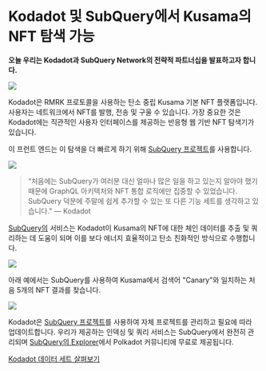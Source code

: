 # Kodadot 및 SubQuery에서 Kusama의 NFT 탐색 가능

**오늘 우리는 Kodadot과 SubQuery Network의 전략적 파트너십을 발표하고자 합니다.**

![](https://miro.medium.com/max/1400/1*Y4kdG9uEoxrySzb19QKxPg.gif)

Kodadot은 RMRK 프로토콜을 사용하는 탄소 중립 Kusama 기본 NFT 플랫폼입니다. 사용자는 네트워크에서 NFT를 발행, 전송 및 구울 수 있습니다. 가장 중요한 것은 Kodadot에는 직관적인 사용자 인터페이스를 제공하는 반응형 웹 기반 NFT 탐색기가 있습니다.

이 프런트 엔드는 이 탐색을 더 빠르게 하기 위해 [SubQuery 프로젝트](https://explorer.subquery.network/subquery/vikiival/magick)를 사용합니다.

![](https://miro.medium.com/max/1400/0*3TdpXjj1iwGNdA3n)

> “처음에는 SubQuery가 여러분 대신 얼마나 많은 일을 하고 있는지 알아야 했기 때문에 GraphQL 아키텍처와 NFT 통합 로직에만 집중할 수 있었습니다. SubQuery 덕분에 주말에 쉽게 추가할 수 있는 또 다른 기능 세트를 생각하고 있습니다." — Kodadot

[SubQuery의](https://subquery.network/) 서비스는 Kodadot이 Kusama의 NFT에 대한 체인 데이터를 추출 및 쿼리하는 데 도움이 되며 이를 보다 에너지 효율적이고 탄소 친화적인 방식으로 수행합니다.

![](https://miro.medium.com/max/1400/0*AocvCHVWMsGtH1Oz)

아래 예에서는 SubQuery를 사용하여 Kusama에서 검색어 "Canary"와 일치하는 처음 5개의 NFT 결과를 찾습니다.

![](https://miro.medium.com/max/1400/0*QTzLpC0D-pYWDngZ)

Kodadot은 [SubQuery 프로젝트](https://project.subquery.network/)를 사용하여 자체 프로젝트를 관리하고 필요에 따라 업데이트합니다. 우리가 제공하는 인덱싱 및 쿼리 서비스는 SubQuery에서 완전히 관리되며 [SubQuery의 Explorer](https://explorer.subquery.network/)에서 Polkadot 커뮤니티에 무료로 제공됩니다.

[Kodadot 데이터 세트 살펴보기](https://explorer.subquery.network/subquery/vikiival/magick)